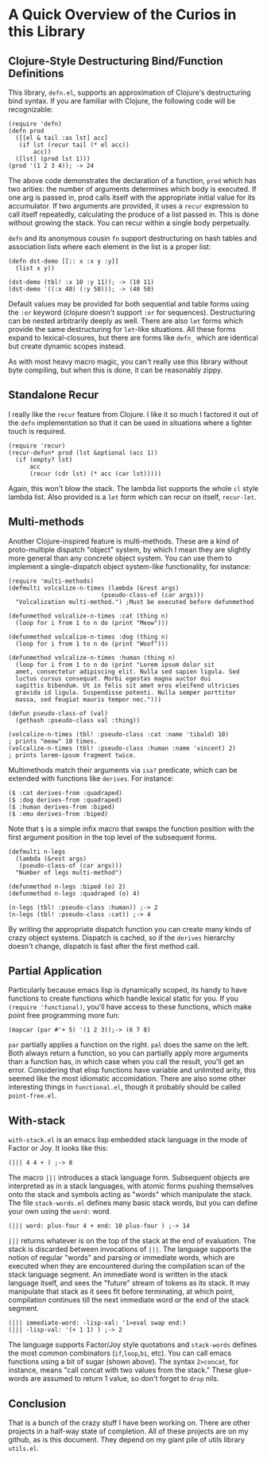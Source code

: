 A Quick Overview of the Curios in this Library
==============================================

Clojure-Style Destructuring Bind/Function Definitions
-----------------------------------------------------

This library, `defn.el`, supports an approximation of Clojure's
destructuring bind syntax.  If you are familiar with Clojure, the
following code will be recognizable:

    (require 'defn)
    (defn prod 
      ([[el & tail :as lst] acc]
       (if lst (recur tail (* el acc))
           acc))
      ([lst] (prod lst 1)))
    (prod '(1 2 3 4)); -> 24

The above code demonstrates the declaration of a function, `prod`
which has two arities: the number of arguments determines which body
is executed.  If one arg is passed in, prod calls itself with the
appropriate initial value for its accumulator.  If two arguments are
provided, it uses a `recur` expression to call itself repeatedly,
calculating the produce of a list passed in.  This is done without
growing the stack.  You can recur within a single body perpetually.  

`defn` and its anonymous cousin `fn` support destructuring on hash
tables and association lists where each element in the list is a
proper list:

    (defn dst-demo [[:: x :x y :y]]
      (list x y))

    (dst-demo (tbl! :x 10 :y 11)); -> (10 11)
    (dst-demo '((:x 40) (:y 50))); -> (40 50)

Default values may be provided for both sequential and table forms
using the `:or` keyword (clojure doesn't support `:or` for sequences).
Destructuring can be nested arbitrarily deeply as well.  There are
also `let` forms which provide the same destructuring for `let`-like
situations.  All these forms expand to lexical-closures, but there are
forms like `defn_` which are identical but create dynamic scopes
instead.

As with most heavy macro magic, you can't really use this library
without byte compiling, but when this is done, it can be reasonably
zippy. 

Standalone Recur
----------------

I really like the `recur` feature from Clojure.  I like it so much I
factored it out of the `defn` implementation so that it can be used in
situations where a lighter touch is required.  

    (require 'recur)
    (recur-defun* prod (lst &optional (acc 1))
      (if (empty? lst) 
          acc
          (recur (cdr lst) (* acc (car lst)))))

Again, this won't blow the stack.  The lambda list supports the whole
`cl` style lambda list.  Also provided is a `let` form which can recur
on itself, `recur-let`.

Multi-methods
-------------

Another Clojure-inspired feature is multi-methods.  These are a kind
of proto-multiple dispatch "object" system, by which I mean they are
slightly more general than any concrete object system.  You can use
them to implement a single-dispatch object system-like functionality,
for instance:

    (require 'multi-methods)
    (defmulti volcalize-n-times (lambda (&rest args)
                              (pseudo-class-of (car args)))
      "Volcalization multi-method.") ;Must be executed before defunmethod

    (defunmethod volcalize-n-times :cat (thing n)
      (loop for i from 1 to n do (print "Meow")))

    (defunmethod volcalize-n-times :dog (thing n)
      (loop for i from 1 to n do (print "Woof")))

    (defunmethod volcalize-n-times :human (thing n)
      (loop for i from 1 to n do (print "Lorem ipsum dolor sit
      amet, consectetur adipiscing elit. Nulla sed sapien ligula. Sed
      luctus cursus consequat. Morbi egestas magna auctor dui
      sagittis bibendum. Ut in felis sit amet eros eleifend ultricies
      gravida id ligula. Suspendisse potenti. Nulla semper porttitor
      massa, sed feugiat mauris tempor nec.")))

    (defun pseudo-class-of (val)
      (gethash :pseudo-class val :thing))

    (volcalize-n-times (tbl! :pseudo-class :cat :name 'tibald) 10)
    ; prints "meow" 10 times.
    (volcalize-n-times (tbl! :pseudo-class :human :name 'vincent) 2)
    ; prints lorem-ipsum fragment twice.

Multimethods match their arguments via `isa?` predicate, which can be
extended with functions like `derives`.  For instance:

    ($ :cat derives-from :quadraped)
    ($ :dog derives-from :quadraped)
    ($ :human derives-from :biped)
    ($ :emu derives-from :biped)

Note that `$` is a simple infix macro that swaps the function position
with the first argument position in the top level of the subsequent
forms.

    (defmulti n-legs 
	  (lambda (&rest args)
	   (pseudo-class-of (car args)))
      "Number of legs multi-method")
   
    (defunmethod n-legs :biped (o) 2)
    (defunmethod n-legs :quadraped (o) 4)

    (n-legs (tbl! :pseudo-class :human)) ;-> 2
    (n-legs (tbl! :pseudo-class :cat)) ;-> 4

By writing the appropriate dispatch function you can create many kinds
of crazy object systems.  Dispatch is cached, so if the `derives`
hierarchy doesn't change, dispatch is fast after the first method
call.

Partial Application
-------------------

Particularly because emacs lisp is dynamically scoped, its handy to
have functions to create functions which handle lexical static for
you.  If you `(require 'functional)`, you'll have access to these
functions, which make point free programming more fun:

    (mapcar (par #'+ 5) '(1 2 3));-> (6 7 8)

`par` partially applies a function on the right.  `pal` does the same
on the left.  Both always return a function, so you can partially
apply more arguments than a function has, in which case when you call
the result, you'll get an error.  Considering that elisp functions
have variable and unlimited arity, this seemed like the most idiomatic
accomidation.  There are also some other interesting things in
`functional.el`, though it probably should be called `point-free.el`.

With-stack
----------

`with-stack.el` is an emacs lisp embedded stack language in the mode
of Factor or Joy.  It looks like this:

    (||| 4 4 + ) ;-> 8

The macro `|||` introduces a stack language form.  Subsequent objects
are interpreted as in a stack languages, with atomic forms pushing
themselves onto the stack and symbols acting as "words" which
manipulate the stack.  The file `stack-words.el` defines many basic
stack words, but you can define your own using the `word:` word.

    (||| word: plus-four 4 + end: 10 plus-four ) ;-> 14

`|||` returns whatever is on the top of the stack at the end of
evaluation.  The stack is discarded between invocations of `|||`.  The
language supports the notion of regular "words" and parsing or
immediate words, which are executed when they are encountered during
the compilation scan of the stack language segment.  An immediate word
is written in the stack language itself, and sees the "future" stream
of tokens as its stack.  It may manipulate that stack as it sees fit
before terminating, at which point, compilation continues till the
next immediate word or the end of the stack segment.

    (||| immediate-word: -lisp-val: '1>eval swap end:)
    (||| -lisp-val: '(+ 1 1) ) ;-> 2

The language supports Factor/Joy style quotations and `stack-words`
defines the most common combinators (`if`,`loop`,`bi`, etc).  You can
call emacs functions using a bit of sugar (shown above).  The syntax
`2>concat`, for instance, means "call concat with two values from the
stack."  These glue-words are assumed to return 1 value, so don't
forget to `drop` nils.

Conclusion
----------

That is a bunch of the crazy stuff I have been working on.  There are
other projects in a half-way state of completion.  All of these
projects are on my github, as is this document.  They depend on my
giant pile of utils library `utils.el`.

